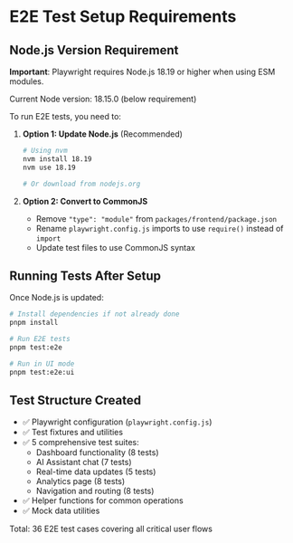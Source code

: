 # E2E Test Setup Requirements

## Node.js Version Requirement

**Important**: Playwright requires Node.js 18.19 or higher when using ESM modules.

Current Node version: 18.15.0 (below requirement)

To run E2E tests, you need to:

1. **Option 1: Update Node.js** (Recommended)
   ```bash
   # Using nvm
   nvm install 18.19
   nvm use 18.19
   
   # Or download from nodejs.org
   ```

2. **Option 2: Convert to CommonJS**
   - Remove `"type": "module"` from `packages/frontend/package.json`
   - Rename `playwright.config.js` imports to use `require()` instead of `import`
   - Update test files to use CommonJS syntax

## Running Tests After Setup

Once Node.js is updated:

```bash
# Install dependencies if not already done
pnpm install

# Run E2E tests
pnpm test:e2e

# Run in UI mode
pnpm test:e2e:ui
```

## Test Structure Created

- ✅ Playwright configuration (`playwright.config.js`)
- ✅ Test fixtures and utilities
- ✅ 5 comprehensive test suites:
  - Dashboard functionality (8 tests)
  - AI Assistant chat (7 tests)
  - Real-time data updates (5 tests)
  - Analytics page (8 tests)
  - Navigation and routing (8 tests)
- ✅ Helper functions for common operations
- ✅ Mock data utilities

Total: 36 E2E test cases covering all critical user flows